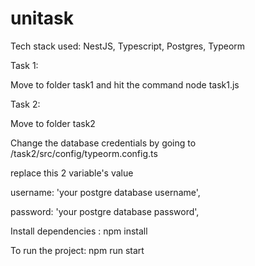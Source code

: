 # unitask


Tech stack used: NestJS, Typescript, Postgres, Typeorm

Task 1:

Move to folder task1 and hit the command node task1.js



Task 2:

Move to folder task2


Change the database credentials by going to /task2/src/config/typeorm.config.ts

replace this 2 variable's value

username: 'your postgre database username',

password: 'your postgre database password',

    
Install dependencies : npm install

To run the project: npm run start
